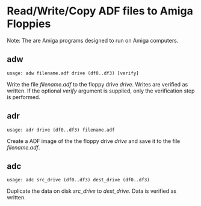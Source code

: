 Read/Write/Copy ADF files to Amiga Floppies
===========================================

Note: The are Amiga programs designed to run on Amiga computers.

adw
---
```
usage: adw filename.adf drive (df0..df3) [verify]
```
Write the file _filename.adf_ to the floppy drive _drive_. Writes are verified as written. If the optional _verify_ argument is supplied, only the verification step is performed.

adr
---
```
usage: adr drive (df0..df3) filename.adf
```
Create a ADF image of the the floppy drive _drive_ and save it to the file _filename.adf_.

adc
---
```
usage: adc src_drive (df0..df3) dest_drive (df0..df3)
```
Duplicate the data on disk _src_drive_ to _dest_drive_. Data is verified as written.
